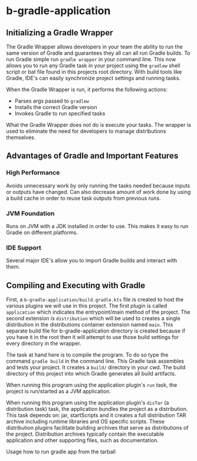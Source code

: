 # b-gradle-application

## Initializing a Gradle Wrapper
The Gradle Wrapper allows developers in your team the ability to run the same
version of Gradle and guarantees they all can all run Gradle builds.
To run Gradle simple run `gradle wrapper` in your command line. This now allows you to
run any Gradle task in your project using the `gradlew` shell script or bat file found
in this projects root directory. With build tools like Gradle, IDE's can easily 
synchronize project settings and running tasks.

When the Gradle Wrapper is run, it performs the following actions:
* Parses args passed to `gradlew`
* Installs the correct Gradle version
* Invokes Gradle to run specified tasks

What the Gradle Wrapper does not do is execute your tasks. The
wrapper is used to eliminate the need for developers to manage distributions
themselves.

## Advantages of Gradle and Important Features
### High Performance
Avoids unnecessary work by only running the tasks needed because inputs or
outputs have changed. Can also decrease amount of work done by using a build cache
in order to reuse task outputs from previous runs. 

### JVM Foundation
Runs on JVM with a JDK installed in order to use. This makes it easy to run Gradle
on different platforms.

### IDE Support
Several major IDE's allow you to import Gradle builds and interact with them.


## Compiling and Executing with Gradle
First, a `b-gradle-application/build.gradle.kts` file is created to host the various 
plugins we will use in this project. The first plugin is called `application` 
which indicates the entrypoint/main method of the project. The second extension
is `distribution` which will be used to creates a single distribution in 
the distributions container extension named `main`.
This separate build file for b-gradle-application directory is created because
if you have it in the root then it will attempt to use those build settings for 
every directory in the wrapper.

The task at hand here is to compile the program. To do so type the command 
`gradle build` in the command line. This Gradle task assembles and tests
your project. It creates a `build/` directory in your cwd. The build directory
of this project into which Gradle generates all build artifacts.

When running this program using the application plugin's `run` task, the
project is run/started as a JVM application.

When running this program using the application plugin's `disTar`
(a distribution task) task, the application bundles the project as a 
distribution. This task depends on: jar, startScripts and it creates 
a full distribution TAR archive including runtime libraries and OS 
specific scripts.
These distribution plugins facilitate building archives that serve as 
distributions of the project. Distribution archives typically contain the 
executable application and other supporting files, such as documentation.

Usage
how to run gradle app from the tarball